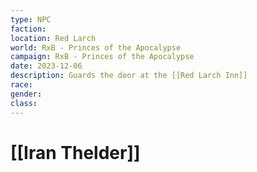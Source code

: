 ```yaml
---
type: NPC
faction: 
location: Red Larch
world: RxB - Princes of the Apocalypse
campaign: RxB - Princes of the Apocalypse
date: 2023-12-06
description: Guards the door at the [[Red Larch Inn]]
race: 
gender: 
class:
---
```

# [[Iran Thelder]]

